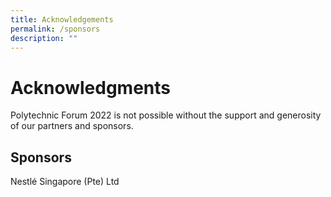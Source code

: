 ```yaml
---
title: Acknowledgements
permalink: /sponsors
description: ""
---
```


# Acknowledgments 

Polytechnic Forum 2022 is not possible without the support and generosity of our partners and sponsors. 

## Sponsors

Nestlé Singapore (Pte) Ltd​ 


